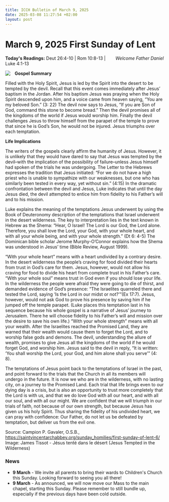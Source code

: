 ```yaml
---
title: ICCH Bulletin of March 9, 2025
date: 2025-03-08 11:27:54 +02:00
layout: post
---
```


# March 9, 2025 First Sunday of Lent
<span style="float: right"><em>Welcome Father Daniel</em></span>
**Today's Readings:** Deut 26:4-10 | Rom 10:8-13 | Luke 4:1-13


<img style="float: left; margin-right: 1em;" src="https://upload.wikimedia.org/wikipedia/commons/f/f9/Brooklyn_Museum_-_Jesus_Tempted_in_the_Wilderness_%28J%C3%A9sus_tent%C3%A9_dans_le_d%C3%A9sert%29_-_James_Tissot_-_overall.jpg">

**Gospel Summary**

Filled with the Holy Spirit, Jesus is led by the Spirit into the desert to be tempted by the devil. Recall that this event comes immediately after Jesus’ baptism in the Jordan. After his baptism Jesus was praying when the Holy Spirit descended upon him, and a voice came from heaven saying, “You are my beloved Son.” (3: 22) The devil now says to Jesus, “If you are Son of God, command this stone to become bread.” Then the devil promises all of the kingdoms of the world if Jesus would worship him. Finally the devil challenges Jesus to throw himself from the parapet of the temple to prove that since he is God’s Son, he would not be injured. Jesus triumphs over each temptation.

**Life Implications**

The writers of the gospels clearly affirm the humanity of Jesus. However, it is unlikely that they would have dared to say that Jesus was tempted by the devil–with the implication of the possibility of failure–unless Jesus himself had spoken of the trials he was undergoing. The Letter to the Hebrews expresses the tradition that Jesus initiated: “For we do not have a high priest who is unable to sympathize with our weaknesses, but one who has similarly been tested in every way, yet without sin.” (4:15) In the dramatic confrontation between the devil and Jesus, Luke indicates that until the day Jesus died, the devil attempted to entice him from fidelity to his Father’s will and to his mission.

Luke explains the meaning of the temptations Jesus underwent by using the Book of Deuteronomy description of the temptations that Israel underwent in the desert wilderness. The key to interpretation lies in the text known in Hebrew as the Shema: “Hear, O Israel! The Lord is our God, the Lord alone. Therefore, you shall love the Lord, your God, with your whole heart, and with all your whole being, and with your whole strength.” (Dt 6: 4-5) The Dominican bible scholar Jerome Murphy-O’Connor explains how the Shema was
understood in Jesus’ time (Bible Review, August 1999).

“With your whole heart” means with a heart undivided by a contrary desire. In the desert wilderness the people’s craving for food divided their hearts from trust in God’s care for them. Jesus, however, would not allow his craving for food to divide his heart from complete trust in his Father’s care. “With your whole soul” means trust in God even if you should lose your life. In the wilderness the people were afraid they were going to die of thirst, and demanded evidence of God’s presence: “The Israelites quarreled there and tested the Lord, saying ‘Is the Lord in our midst or not?’”(Ex 17:7). Jesus, however, would not ask God to prove his presence by saving him if he jumped off the temple parapet. (Luke places this temptation last in his sequence because his whole gospel is a narrative of Jesus’ journey to Jerusalem. There he will choose fidelity to his Father’s will and mission over the desire to save his own life.) “With your whole strength” means with all your wealth. After the Israelites reached the Promised Land, they are warned that their wealth would cause them to forget the Lord, and to worship false gods and demons. The devil, understanding the allure of wealth, promises to give Jesus all the kingdoms of the world if he would forget God, and worship him. Jesus said to the devil in reply, “It is written: ‘You shall worship the Lord, your God, and him alone shall you serve’” (4: 8).

The temptations of Jesus point back to the temptations of Israel in the past, and point forward to the trials that the Church in all its members will undergo in the future. It is now we who are in the wilderness, with no lasting city, on a journey to the Promised Land. Each trial that life brings even to our dying day is a crisis, but is also an opportunity to trust more completely that the Lord is with us, and that we do love God with all our heart, and with all our soul, and with all our might. We are confident that we will triumph in our trials of faith, not because of our own strength, but because Jesus has given us his holy Spirit. Thus sharing the fidelity of his undivided heart, we can pray with confidence: Our Father, do not let us be defeated by temptation, but deliver us from the evil one.

Source: Campion P. Gavaler, O.S.B., https://saintvincentarchabbey.org/sunday_homilies/first-sunday-of-lent-6/ 
Image: James Tissot - Jésus tenté dans le désert (Jesus Tempted in the Wilderness)

### News 

* **9 March** - We invite all parents to bring their wards to Children's Church this Sunday. Looking forward to seeing you all there!
* **9 March** - As announced, we will now move our Mass to the main chapel, starting this Sunday. Please remember to still bundle up, especially if the previous days have been cold outside.
